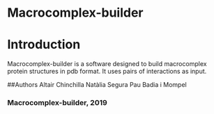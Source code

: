 # Macrocomplex-builder
# Introduction
Macrocomplex-builder is a software designed to build macrocomplex protein structures in pdb format. It uses pairs of interactions as input.

##Authors
Altair Chinchilla
Natàlia Segura
Pau Badia i Mompel

### Macrocomplex-builder, 2019
